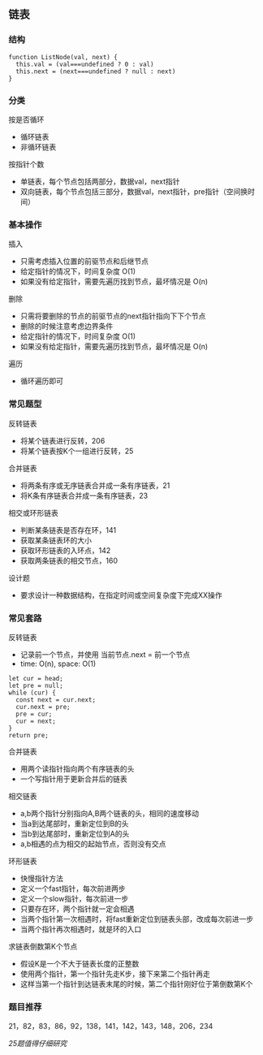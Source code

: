 ## 链表

### 结构
```
function ListNode(val, next) {
  this.val = (val===undefined ? 0 : val)
  this.next = (next===undefined ? null : next)
}
```

### 分类
按是否循环
* 循环链表
* 非循环链表

按指针个数
* 单链表，每个节点包括两部分，数据val，next指针
* 双向链表，每个节点包括三部分，数据val，next指针，pre指针（空间换时间）

### 基本操作
插入
* 只需考虑插入位置的前驱节点和后继节点
* 给定指针的情况下，时间复杂度 O(1)
* 如果没有给定指针，需要先遍历找到节点，最坏情况是 O(n)

删除
* 只需将要删除的节点的前驱节点的next指针指向下下个节点
* 删除的时候注意考虑边界条件
* 给定指针的情况下，时间复杂度 O(1)
* 如果没有给定指针，需要先遍历找到节点，最坏情况是 O(n)

遍历
* 循环遍历即可

### 常见题型
反转链表
* 将某个链表进行反转，206
* 将某个链表按K个一组进行反转，25

合并链表
* 将两条有序或无序链表合并成一条有序链表，21
* 将K条有序链表合并成一条有序链表，23

相交或环形链表
* 判断某条链表是否存在环，141
* 获取某条链表环的大小
* 获取环形链表的入环点，142
* 获取两条链表的相交节点，160

设计题
* 要求设计一种数据结构，在指定时间或空间复杂度下完成XX操作

### 常见套路
反转链表
* 记录前一个节点，并使用 当前节点.next = 前一个节点
* time: O(n), space: O(1)

```
let cur = head;
let pre = null;
while (cur) {
  const next = cur.next;
  cur.next = pre;
  pre = cur;
  cur = next;
}
return pre;
```

合并链表
* 用两个读指针指向两个有序链表的头
* 一个写指针用于更新合并后的链表

相交链表
* a,b两个指针分别指向A,B两个链表的头，相同的速度移动
* 当a到达尾部时，重新定位到B的头
* 当b到达尾部时，重新定位到A的头
* a,b相遇的点为相交的起始节点，否则没有交点

环形链表
* 快慢指针方法
* 定义一个fast指针，每次前进两步
* 定义一个slow指针，每次前进一步
* 只要存在环，两个指针就一定会相遇
* 当两个指针第一次相遇时，将fast重新定位到链表头部，改成每次前进一步
* 当两个指针再次相遇时，就是环的入口

求链表倒数第K个节点
* 假设K是一个不大于链表长度的正整数
* 使用两个指针，第一个指针先走K步，接下来第二个指针再走
* 这样当第一个指针到达链表末尾的时候，第二个指针刚好位于第倒数第K个

### 题目推荐
21，82，83，86，92，138，141，142，143，148，206，234

*25题值得仔细研究*